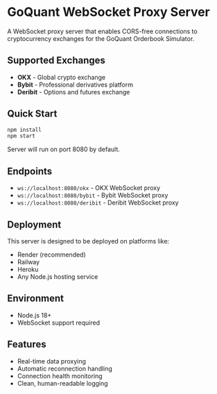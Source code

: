 # GoQuant WebSocket Proxy Server

A WebSocket proxy server that enables CORS-free connections to cryptocurrency exchanges for the GoQuant Orderbook Simulator.

## Supported Exchanges

- **OKX** - Global crypto exchange
- **Bybit** - Professional derivatives platform  
- **Deribit** - Options and futures exchange

## Quick Start

```bash
npm install
npm start
```

Server will run on port 8080 by default.

## Endpoints

- `ws://localhost:8080/okx` - OKX WebSocket proxy
- `ws://localhost:8080/bybit` - Bybit WebSocket proxy
- `ws://localhost:8080/deribit` - Deribit WebSocket proxy

## Deployment

This server is designed to be deployed on platforms like:
- Render (recommended)
- Railway
- Heroku
- Any Node.js hosting service

## Environment

- Node.js 18+
- WebSocket support required

## Features

- Real-time data proxying
- Automatic reconnection handling
- Connection health monitoring
- Clean, human-readable logging
